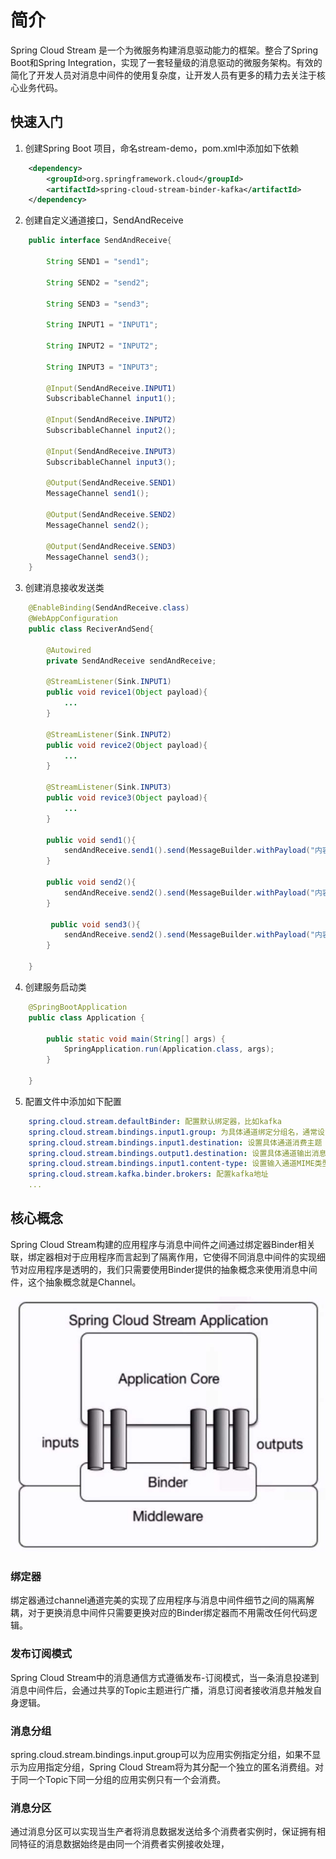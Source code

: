 # 简介

Spring Cloud Stream 是一个为微服务构建消息驱动能力的框架。整合了Spring Boot和Spring Integration，实现了一套轻量级的消息驱动的微服务架构。有效的简化了开发人员对消息中间件的使用复杂度，让开发人员有更多的精力去关注于核心业务代码。

## 快速入门

1. 创建Spring Boot 项目，命名stream-demo，pom.xml中添加如下依赖
```xml
    <dependency>
        <groupId>org.springframework.cloud</groupId>
        <artifactId>spring-cloud-stream-binder-kafka</artifactId>
    </dependency>
```

2. 创建自定义通道接口，SendAndReceive
```java
    public interface SendAndReceive{
        
        String SEND1 = "send1";

        String SEND2 = "send2";

        String SEND3 = "send3";

        String INPUT1 = "INPUT1";

        String INPUT2 = "INPUT2";

        String INPUT3 = "INPUT3";

        @Input(SendAndReceive.INPUT1)
        SubscribableChannel input1();

        @Input(SendAndReceive.INPUT2)
        SubscribableChannel input2();

        @Input(SendAndReceive.INPUT3)
        SubscribableChannel input3();

        @Output(SendAndReceive.SEND1)
        MessageChannel send1();

        @Output(SendAndReceive.SEND2)
        MessageChannel send2();

        @Output(SendAndReceive.SEND3)
        MessageChannel send3();
    }
```

3. 创建消息接收发送类
```java
    @EnableBinding(SendAndReceive.class)
    @WebAppConfiguration
    public class ReciverAndSend{

        @Autowired
        private SendAndReceive sendAndReceive;

        @StreamListener(Sink.INPUT1)
        public void revice1(Object payload){
            ...
        }

        @StreamListener(Sink.INPUT2)
        public void revice2(Object payload){
            ...
        }

        @StreamListener(Sink.INPUT3)
        public void revice3(Object payload){
            ...
        }

        public void send1(){
            sendAndReceive.send1().send(MessageBuilder.withPayload("内容").build())
        }

        public void send2(){
            sendAndReceive.send2().send(MessageBuilder.withPayload("内容").build())
        }

         public void send3(){
            sendAndReceive.send2().send(MessageBuilder.withPayload("内容").build())
        }

    }
```

4. 创建服务启动类
```java    
    @SpringBootApplication
    public class Application {

        public static void main(String[] args) {
            SpringApplication.run(Application.class, args);
        }

    }
```

5. 配置文件中添加如下配置
```yml
    spring.cloud.stream.defaultBinder: 配置默认绑定器，比如kafka
    spring.cloud.stream.bindings.input1.group: 为具体通道绑定分组名，通常设置成服务名
    spring.cloud.stream.bindings.input1.destination: 设置具体通道消费主题
    spring.cloud.stream.bindings.output1.destination: 设置具体通道输出消息的主题
    spring.cloud.stream.bindings.input1.content-type: 设置输入通道MIME类型
    spring.cloud.stream.kafka.binder.brokers: 配置kafka地址
    ...
```

## 核心概念

Spring Cloud Stream构建的应用程序与消息中间件之间通过绑定器Binder相关联，绑定器相对于应用程序而言起到了隔离作用，它使得不同消息中间件的实现细节对应用程序是透明的，我们只需要使用Binder提供的抽象概念来使用消息中间件，这个抽象概念就是Channel。

![消息驱动事件架构图](./image/spring-cloud-stream.jpeg)

### 绑定器

绑定器通过channel通道完美的实现了应用程序与消息中间件细节之间的隔离解耦，对于更换消息中间件只需要更换对应的Binder绑定器而不用需改任何代码逻辑。

### 发布订阅模式

Spring Cloud Stream中的消息通信方式遵循发布-订阅模式，当一条消息投递到消息中间件后，会通过共享的Topic主题进行广播，消息订阅者接收消息并触发自身逻辑。

### 消息分组

spring.cloud.stream.bindings.input.group可以为应用实例指定分组，如果不显示为应用指定分组，Spring Cloud Stream将为其分配一个独立的匿名消费组。对于同一个Topic下同一分组的应用实例只有一个会消费。

### 消息分区

通过消息分区可以实现当生产者将消息数据发送给多个消费者实例时，保证拥有相同特征的消息数据始终是由同一个消费者实例接收处理，
 